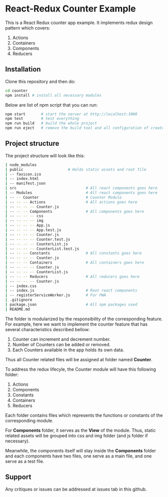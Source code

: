 # React-Redux Counter Example
This is a React Redux counter app example. It implements redux design pattern which covers:
1. Actions
2. Containers
3. Components
4. Reducers

## Installation
Clone this repository and then do:

~~~bash
cd counter
npm install # install all necessary modules
~~~

Below are list of npm script that you can run:

~~~bash
npm start       # start the server at http://localhost:3000
npm test        # test everything
npm run build   # build the whole project
npm run eject   # remove the build tool and all configuration of create-react-app
~~~

## Project structure
The project structure will look like this:
~~~bash
| node_modules
| public                    # Holds static assets and root file
| -- favicon.ico
| -- index.html
| -- manifest.json
| src                               # All react components goes here 
| -- Modules                        # All react components goes here
| -- -- Counter                     # Counter Module
| -- -- -- Actions                  # All actions goes here
| -- -- -- -- Counter.js
| -- -- -- Components               # All components goes here
| -- -- -- -- css
| -- -- -- -- img
| -- -- -- -- App.js
| -- -- -- -- App.test.js
| -- -- -- -- Counter.js
| -- -- -- -- Counter.test.js
| -- -- -- -- CounterList.js
| -- -- -- -- CounterList.test.js
| -- -- -- Constants                # All constants goes here
| -- -- -- -- Counter.js
| -- -- -- Containers               # All containers goes here
| -- -- -- -- Counter.js
| -- -- -- -- CounterList.js
| -- -- -- Reducers                 # All reducers goes here
| -- -- -- -- Counter.js
| -- index.css
| -- index.js                       # Root react components
| -- registerServiceWorker.js       # For PWA
| .gitignore
| package.json                      # All npm packages used
| README.md
~~~

The folder is modularized by the responsibility of the corresponding feature. For example, here we want to implement the counter feature that has several characteristics described bellow:
1. Counter can increment and decrement number.
2. Number of Counters can be added or removed.
3. Each Counters available in the app holds its own data.

Thus all Counter related files will be assigned at folder named __Counter__.

To address the redux lifecyle, the Counter module will have this following folder:
1. Actions
2. Components
3. Constants
4. Containers
5. Reducers

Each folder contains files which represents the functions or constants of the corresponding module. 

For __Components__ folder, it serves as the __View__ of the module. Thus, static related assets will be grouped into css and img folder (and js folder if necessary).

Meanwhile, the components itself will stay inside the __Components__ folder and each components have two files, one serve as a main file, and one serve as a test file.

## Support
Any critiques or issues can be addressed at issues tab in this github.